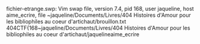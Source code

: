 fichier-etrange.swp: Vim swap file, version 7.4, pid 168, user jaqueline, host aime_ecrire, file ~jaqueline/Documents/Livres/404 Histoires d'Amour pour les bibliophiles au coeur d'artichaut/brouillon.txt
404CTF{168~jaqueline/Documents/Livres/404 Histoires d'Amour pour les bibliophiles au coeur d'artichaut/jaquelineaime_ecrire

